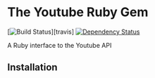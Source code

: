 # The Youtube Ruby Gem

[![Build Status](https://secure.travis-ci.org/copyrightly.youtube.png?branch=master)][travis]
[![Dependency Status](https://gemnasium.com/copyrightly/youtube.png)](https://gemnasium.com/copyrightly/youtube)

A Ruby interface to the Youtube API

## Installation
